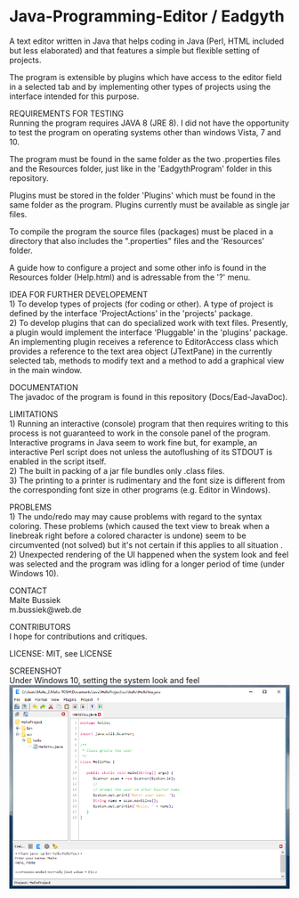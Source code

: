 # Java-Programming-Editor / Eadgyth
A text editor written in Java that helps coding in Java (Perl, HTML included but less elaborated) and that features a simple but flexible setting of projects.
<p>
The program is extensible by plugins which have access to the editor field in a selected tab and by 
implementing other types of projects using the interface intended for this purpose.
<p>
REQUIREMENTS FOR TESTING <br>
Running the program requires JAVA 8 (JRE 8). I did not have the opportunity to test
the program on operating systems other than windows Vista, 7 and 10.<p>
The program must be found in the same folder as the two .properties files and the Resources
folder, just like in the 'EadgythProgram' folder in this repository.<p>
Plugins must be stored in the folder 'Plugins' which must be found in the same folder as the
program. Plugins currently must be available as single jar files.<p>
To compile the program the source files (packages) must be placed in a directory that also
includes the ".properties" files and the 'Resources' folder.<p>
A guide how to configure a project and some other info is found in the Resources
folder (Help.html) and is adressable from the '?' menu. 
<p>
IDEA FOR FURTHER DEVELOPEMENT<br>
1) To develop types of projects (for coding or other). A type of project is defined
by the interface 'ProjectActions' in the 'projects' package.<br>
2) To develop plugins that can do specialized work with text files. Presently, a
plugin would implement the interface 'Pluggable' in the 'plugins' package. An implementing
plugin receives a reference to EditorAccess class which provides a reference to the text
area object (JTextPane) in the currently selected tab, methods to modify text and a method
to add a graphical view in the main window.
<p>
DOCUMENTATION <br>
The javadoc of the program is found in this repository (Docs/Ead-JavaDoc).
<p>
LIMITATIONS <br> 
1) Running an interactive (console) program that then requires writing to this process is not
guaranteed to work in the console panel of the program. Interactive programs in Java seem to
work fine but, for example, an interactive Perl script does not unless the autoflushing of its
STDOUT is enabled in the script itself.
<br>
2) The built in packing of a jar file bundles only .class files.
<br>
3) The printing to a printer is rudimentary and the font size is different from
the corresponding font size in other programs (e.g. Editor in Windows). 
<br>
<p>
PROBLEMS <br>
1) The undo/redo may may cause problems with regard to the syntax coloring. These problems
(which caused the text view to break when a linebreak right before a colored character is undone)
seem to be circumvented (not solved) but it's not certain if this applies to all situation .<br>
2) Unexpected rendering of the UI happened when the system look and feel was selected
and the program was idling for a longer period of time (under Windows 10).
<br>
<p>
CONTACT<br>
Malte Bussiek<br>
m.bussiek@web.de<br>
<p>
CONTRIBUTORS<br>
I hope for contributions and critiques.<br>
<p>
LICENSE: MIT, see LICENSE<br>
<p>
SCREENSHOT<br>
Under Windows 10, setting the system look and feel<br>
<img src="Screenshots/Windows10SystemLAF.png" width="600"/>
